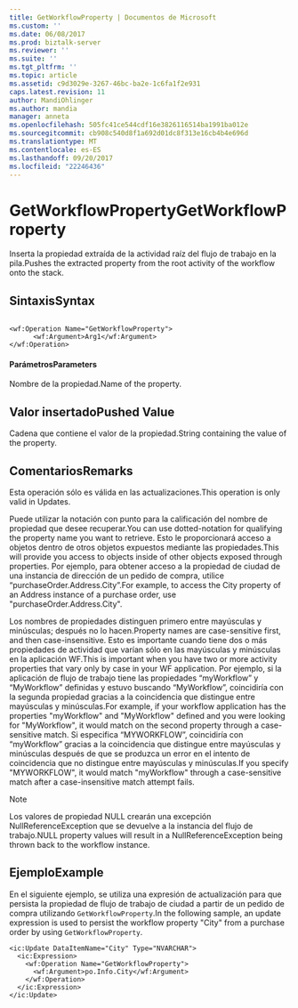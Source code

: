 ```yaml
---
title: GetWorkflowProperty | Documentos de Microsoft
ms.custom: ''
ms.date: 06/08/2017
ms.prod: biztalk-server
ms.reviewer: ''
ms.suite: ''
ms.tgt_pltfrm: ''
ms.topic: article
ms.assetid: c9d3029e-3267-46bc-ba2e-1c6fa1f2e931
caps.latest.revision: 11
author: MandiOhlinger
ms.author: mandia
manager: anneta
ms.openlocfilehash: 505fc41ce544cdf16e3826116514ba1991ba012e
ms.sourcegitcommit: cb908c540d8f1a692d01dc8f313e16cb4b4e696d
ms.translationtype: MT
ms.contentlocale: es-ES
ms.lasthandoff: 09/20/2017
ms.locfileid: "22246436"
---
```

# <a name="getworkflowproperty"></a><span data-ttu-id="7529e-102">GetWorkflowProperty</span><span class="sxs-lookup"><span data-stu-id="7529e-102">GetWorkflowProperty</span></span>
<span data-ttu-id="7529e-103">Inserta la propiedad extraída de la actividad raíz del flujo de trabajo en la pila.</span><span class="sxs-lookup"><span data-stu-id="7529e-103">Pushes the extracted property from the root activity of the workflow onto the stack.</span></span>  
  
## <a name="syntax"></a><span data-ttu-id="7529e-104">Sintaxis</span><span class="sxs-lookup"><span data-stu-id="7529e-104">Syntax</span></span>  
  
```  
  
<wf:Operation Name="GetWorkflowProperty">  
      <wf:Argument>Arg1</wf:Argument>  
</wf:Operation>  
```  
  
#### <a name="parameters"></a><span data-ttu-id="7529e-105">Parámetros</span><span class="sxs-lookup"><span data-stu-id="7529e-105">Parameters</span></span>  
 <span data-ttu-id="7529e-106">Nombre de la propiedad.</span><span class="sxs-lookup"><span data-stu-id="7529e-106">Name of the property.</span></span>  
  
## <a name="pushed-value"></a><span data-ttu-id="7529e-107">Valor insertado</span><span class="sxs-lookup"><span data-stu-id="7529e-107">Pushed Value</span></span>  
 <span data-ttu-id="7529e-108">Cadena que contiene el valor de la propiedad.</span><span class="sxs-lookup"><span data-stu-id="7529e-108">String containing the value of the property.</span></span>  
  
## <a name="remarks"></a><span data-ttu-id="7529e-109">Comentarios</span><span class="sxs-lookup"><span data-stu-id="7529e-109">Remarks</span></span>  
 <span data-ttu-id="7529e-110">Esta operación sólo es válida en las actualizaciones.</span><span class="sxs-lookup"><span data-stu-id="7529e-110">This operation is only valid in Updates.</span></span>  
  
 <span data-ttu-id="7529e-111">Puede utilizar la notación con punto para la calificación del nombre de propiedad que desee recuperar.</span><span class="sxs-lookup"><span data-stu-id="7529e-111">You can use dotted-notation for qualifying the property name you want to retrieve.</span></span> <span data-ttu-id="7529e-112">Esto le proporcionará acceso a objetos dentro de otros objetos expuestos mediante las propiedades.</span><span class="sxs-lookup"><span data-stu-id="7529e-112">This will provide you access to objects inside of other objects exposed through properties.</span></span> <span data-ttu-id="7529e-113">Por ejemplo, para obtener acceso a la propiedad de ciudad de una instancia de dirección de un pedido de compra, utilice “purchaseOrder.Address.City”.</span><span class="sxs-lookup"><span data-stu-id="7529e-113">For example, to access the City property of an Address instance of a purchase order, use "purchaseOrder.Address.City".</span></span>  
  
 <span data-ttu-id="7529e-114">Los nombres de propiedades distinguen primero entre mayúsculas y minúsculas; después no lo hacen.</span><span class="sxs-lookup"><span data-stu-id="7529e-114">Property names are case-sensitive first, and then case-insensitive.</span></span> <span data-ttu-id="7529e-115">Esto es importante cuando tiene dos o más propiedades de actividad que varían sólo en las mayúsculas y minúsculas en la aplicación WF.</span><span class="sxs-lookup"><span data-stu-id="7529e-115">This is important when you have two or more activity properties that vary only by case in your WF application.</span></span> <span data-ttu-id="7529e-116">Por ejemplo, si la aplicación de flujo de trabajo tiene las propiedades “myWorkflow” y “MyWorkflow” definidas y estuvo buscando “MyWorkflow”, coincidiría con la segunda propiedad gracias a la coincidencia que distingue entre mayúsculas y minúsculas.</span><span class="sxs-lookup"><span data-stu-id="7529e-116">For example, if your workflow application has the properties "myWorkflow" and "MyWorkflow" defined and you were looking for "MyWorkflow", it would match on the second property through a case-sensitive match.</span></span> <span data-ttu-id="7529e-117">Si especifica “MYWORKFLOW”, coincidiría con “myWorkflow” gracias a la coincidencia que distingue entre mayúsculas y minúsculas después de que se produzca un error en el intento de coincidencia que no distingue entre mayúsculas y minúsculas.</span><span class="sxs-lookup"><span data-stu-id="7529e-117">If you specify "MYWORKFLOW", it would match "myWorkflow" through a case-sensitive match after a case-insensitive match attempt fails.</span></span>  
  
> [!NOTE]
>  <span data-ttu-id="7529e-118">Los valores de propiedad NULL crearán una excepción NullReferenceException que se devuelve a la instancia del flujo de trabajo.</span><span class="sxs-lookup"><span data-stu-id="7529e-118">NULL property values will result in a NullReferenceException being thrown back to the workflow instance.</span></span>  
  
## <a name="example"></a><span data-ttu-id="7529e-119">Ejemplo</span><span class="sxs-lookup"><span data-stu-id="7529e-119">Example</span></span>  
 <span data-ttu-id="7529e-120">En el siguiente ejemplo, se utiliza una expresión de actualización para que persista la propiedad de flujo de trabajo de ciudad a partir de un pedido de compra utilizando `GetWorkflowProperty`.</span><span class="sxs-lookup"><span data-stu-id="7529e-120">In the following sample, an update expression is used to persist the workflow property "City" from a purchase order by using `GetWorkflowProperty`.</span></span>  
  
```  
<ic:Update DataItemName="City" Type="NVARCHAR">  
  <ic:Expression>  
    <wf:Operation Name="GetWorkflowProperty">  
      <wf:Argument>po.Info.City</wf:Argument>  
    </wf:Operation>  
  </ic:Expression>  
</ic:Update>  
```